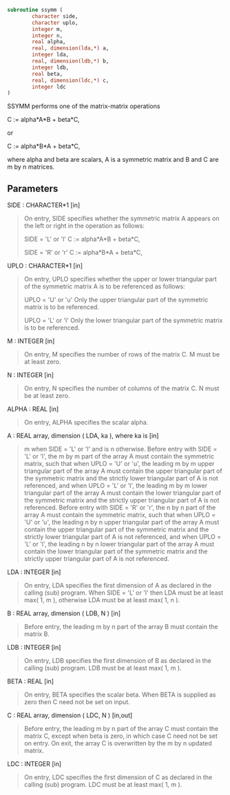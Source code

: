 ```fortran
subroutine ssymm (
        character side,
        character uplo,
        integer m,
        integer n,
        real alpha,
        real, dimension(lda,*) a,
        integer lda,
        real, dimension(ldb,*) b,
        integer ldb,
        real beta,
        real, dimension(ldc,*) c,
        integer ldc
)
```

SSYMM  performs one of the matrix-matrix operations

C := alpha\*A\*B + beta\*C,

or

C := alpha\*B\*A + beta\*C,

where alpha and beta are scalars,  A is a symmetric matrix and  B and
C are  m by n matrices.

## Parameters
SIDE : CHARACTER\*1 [in]
> On entry,  SIDE  specifies whether  the  symmetric matrix  A
> appears on the  left or right  in the  operation as follows:
> 
> SIDE = 'L' or 'l'   C := alpha\*A\*B + beta\*C,
> 
> SIDE = 'R' or 'r'   C := alpha\*B\*A + beta\*C,

UPLO : CHARACTER\*1 [in]
> On  entry,   UPLO  specifies  whether  the  upper  or  lower
> triangular  part  of  the  symmetric  matrix   A  is  to  be
> referenced as follows:
> 
> UPLO = 'U' or 'u'   Only the upper triangular part of the
> symmetric matrix is to be referenced.
> 
> UPLO = 'L' or 'l'   Only the lower triangular part of the
> symmetric matrix is to be referenced.

M : INTEGER [in]
> On entry,  M  specifies the number of rows of the matrix  C.
> M  must be at least zero.

N : INTEGER [in]
> On entry, N specifies the number of columns of the matrix C.
> N  must be at least zero.

ALPHA : REAL [in]
> On entry, ALPHA specifies the scalar alpha.

A : REAL array, dimension ( LDA, ka ), where ka is [in]
> m  when  SIDE = 'L' or 'l'  and is  n otherwise.
> Before entry  with  SIDE = 'L' or 'l',  the  m by m  part of
> the array  A  must contain the  symmetric matrix,  such that
> when  UPLO = 'U' or 'u', the leading m by m upper triangular
> part of the array  A  must contain the upper triangular part
> of the  symmetric matrix and the  strictly  lower triangular
> part of  A  is not referenced,  and when  UPLO = 'L' or 'l',
> the leading  m by m  lower triangular part  of the  array  A
> must  contain  the  lower triangular part  of the  symmetric
> matrix and the  strictly upper triangular part of  A  is not
> referenced.
> Before entry  with  SIDE = 'R' or 'r',  the  n by n  part of
> the array  A  must contain the  symmetric matrix,  such that
> when  UPLO = 'U' or 'u', the leading n by n upper triangular
> part of the array  A  must contain the upper triangular part
> of the  symmetric matrix and the  strictly  lower triangular
> part of  A  is not referenced,  and when  UPLO = 'L' or 'l',
> the leading  n by n  lower triangular part  of the  array  A
> must  contain  the  lower triangular part  of the  symmetric
> matrix and the  strictly upper triangular part of  A  is not
> referenced.

LDA : INTEGER [in]
> On entry, LDA specifies the first dimension of A as declared
> in the calling (sub) program.  When  SIDE = 'L' or 'l'  then
> LDA must be at least  max( 1, m ), otherwise  LDA must be at
> least  max( 1, n ).

B : REAL array, dimension ( LDB, N ) [in]
> Before entry, the leading  m by n part of the array  B  must
> contain the matrix B.

LDB : INTEGER [in]
> On entry, LDB specifies the first dimension of B as declared
> in  the  calling  (sub)  program.   LDB  must  be  at  least
> max( 1, m ).

BETA : REAL [in]
> On entry,  BETA  specifies the scalar  beta.  When  BETA  is
> supplied as zero then C need not be set on input.

C : REAL array, dimension ( LDC, N ) [in,out]
> Before entry, the leading  m by n  part of the array  C must
> contain the matrix  C,  except when  beta  is zero, in which
> case C need not be set on entry.
> On exit, the array  C  is overwritten by the  m by n updated
> matrix.

LDC : INTEGER [in]
> On entry, LDC specifies the first dimension of C as declared
> in  the  calling  (sub)  program.   LDC  must  be  at  least
> max( 1, m ).
